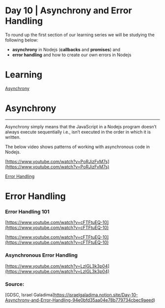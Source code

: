 # Day 10 | Asynchrony and Error Handling

To round up the first section of our learning series we will be studying the following below:

- **asynchrony** in Nodejs (**callbacks** and **promises**) and
- **error handling** and how to create our own errors in Nodejs

# Learning

[Asynchrony](https://www.notion.so/Asynchrony-dcfa255c1d66493084d1a95c49685eec)

# Asynchrony

---

Asynchrony simply means that the JavaScript in a Nodejs program doesn’t always execute sequentially i.e., isn’t executed in the order in which it is written. 

The below video shows patterns of working with asynchronous code in Nodejs.

[https://www.youtube.com/watch?v=PoRJizFvM7s](https://www.youtube.com/watch?v=PoRJizFvM7s)


[Error Handling](https://www.notion.so/Error-Handling-5f0debc5b1564cce9aba7efaf5586dfb)

# Error Handling

### Error Handling 101

[https://www.youtube.com/watch?v=cFTFtuEQ-10](https://www.youtube.com/watch?v=cFTFtuEQ-10)

[https://www.youtube.com/watch?v=cFTFtuEQ-10](https://www.youtube.com/watch?v=cFTFtuEQ-10)

### Asynchronous Error Handling

[https://www.youtube.com/watch?v=LzlGL3k3p04](https://www.youtube.com/watch?v=LzlGL3k3p04)

### Source:

[GDSC, Israel Galadima]https://israelgaladima.notion.site/Day-10-Asynchrony-and-Error-Handling-94e0bfd35aa04e78b779734cbec9aeed)